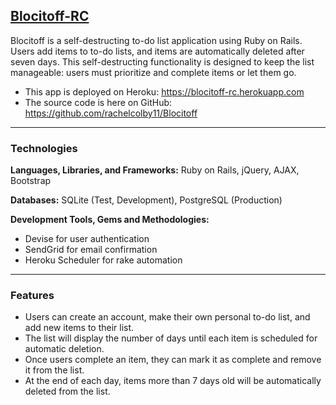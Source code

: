 ## [Blocitoff-RC](https://blocitoff-rc.herokuapp.com/)

Blocitoff is a self-destructing to-do list application using Ruby on Rails. Users add items to to-do lists, and items are automatically deleted after seven days. This self-destructing functionality is designed to keep the list manageable: users must prioritize and complete items or let them go.

* This app is deployed on Heroku: https://blocitoff-rc.herokuapp.com
* The source code is here on GitHub: https://github.com/rachelcolby11/Blocitoff

---

### Technologies
**Languages, Libraries, and Frameworks:** Ruby on Rails, jQuery, AJAX, Bootstrap

**Databases:** SQLite (Test, Development), PostgreSQL (Production)

**Development Tools, Gems and Methodologies:** 

* Devise for user authentication
* SendGrid for email confirmation
* Heroku Scheduler for rake automation

---

### Features
* Users can create an account, make their own personal to-do list, and add new items to their list.
* The list will display the number of days until each item is scheduled for automatic deletion.
* Once users complete an item, they can mark it as complete and remove it from the list.
* At the end of each day, items more than 7 days old will be automatically deleted from the list.

